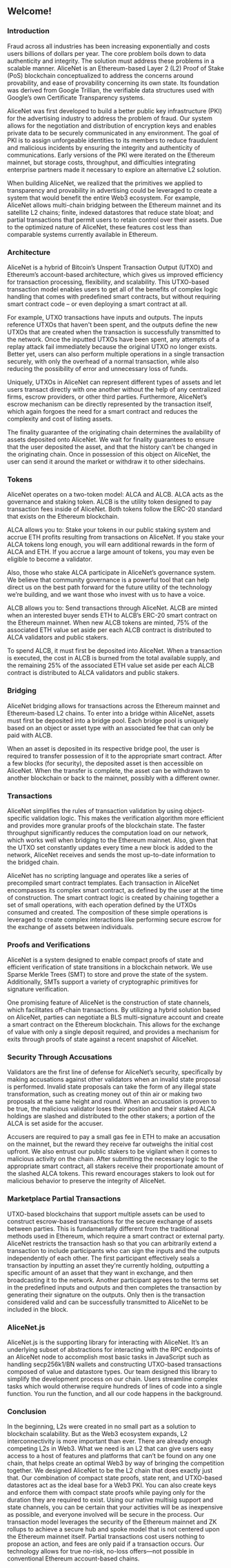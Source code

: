 ## Welcome!

### Introduction
Fraud across all industries has been increasing exponentially and costs users billions of dollars per year. The core problem boils down to data authenticity and integrity. The solution must address these problems in a scalable manner. AliceNet is an Ethereum-based Layer 2 (L2) Proof of Stake (PoS) blockchain conceptualized to address the concerns around provability, and ease of provability concerning its own state. Its foundation was derived from Google Trillian, the verifiable data structures used with Google’s own Certificate Transparency systems.
 
AliceNet was first developed to build a better public key infrastructure (PKI) for the advertising industry to address the problem of fraud. Our system allows for the negotiation and distribution of encryption keys and enables private data to be securely communicated in any environment. The goal of PKI is to assign unforgeable identities to its members to reduce fraudulent and malicious incidents by ensuring the integrity and authenticity of communications. Early versions of the PKI were iterated on the Ethereum mainnet, but storage costs, throughput, and difficulties integrating enterprise partners made it necessary to explore an alternative L2 solution.

When building AliceNet, we realized that the primitives we applied to transparency and provability in advertising could be leveraged to create a system that would benefit the entire Web3 ecosystem. For example, AliceNet allows multi-chain bridging between the Ethereum mainnet and its satellite L2 chains; finite, indexed datastores that reduce state bloat; and partial transactions that permit users to retain control over their assets. Due to the optimized nature of AliceNet, these features cost less than comparable systems currently available in Ethereum. 

### Architecture
AliceNet is a hybrid of Bitcoin’s Unspent Transaction Output (UTXO) and Ethereum’s account-based architecture, which gives us improved efficiency for transaction processing, flexibility, and scalability. This UTXO-based transaction model enables users to get all of the benefits of complex logic handling that comes with predefined smart contracts, but without requiring smart contract code – or even deploying a smart contract at all. 

For example, UTXO transactions have inputs and outputs. The inputs reference UTXOs that haven't been spent, and the outputs define the new UTXOs that are created when the transaction is successfully transmitted to the network. Once the inputted UTXOs have been spent, any attempts of a replay attack fail immediately because the original UTXO no longer exists. Better yet, users can also perform multiple operations in a single transaction securely, with only the overhead of a normal transaction, while also reducing the possibility of error and unnecessary loss of funds. 

Uniquely, UTXOs in AliceNet can represent different types of assets and let users transact directly with one another without the help of any centralized firms, escrow providers, or other third parties. Furthermore, AliceNet’s escrow mechanism can be directly represented by the transaction itself, which again forgoes the need for a smart contract and reduces the complexity and cost of listing assets.
 
The finality guarantee of the originating chain determines the availability of assets deposited onto AliceNet. We wait for finality guarantees to ensure that the user deposited the asset, and that the history can’t be changed in the originating chain. Once in possession of this object on AliceNet, the user can send it around the market or withdraw it to other sidechains.
 
### Tokens
AliceNet operates on a two-token model: ALCA and ALCB. ALCA acts as the governance and staking token. ALCB is the utility token designed to pay transaction fees inside of AliceNet. Both tokens follow the ERC-20 standard that exists on the Ethereum blockchain. 
 
ALCA allows you to:
Stake your tokens in our public staking system and accrue ETH profits resulting from transactions on AliceNet. If you stake your ALCA tokens long enough, you will earn additional rewards in the form of ALCA and ETH. If you accrue a large amount of tokens, you may even be eligible to become a validator.

Also, those who stake ALCA participate in AliceNet’s governance system. We believe that community governance is a powerful tool that can help direct us on the best path forward for the future utility of the technology we’re building, and we want those who invest with us to have a voice.
 
ALCB allows you to:
Send transactions through AliceNet. ALCB are minted when an interested buyer sends ETH to ALCB’s ERC-20 smart contract on the Ethereum mainnet. When new ALCB tokens are minted, 75% of the associated ETH value set aside per each ALCB contract is distributed to ALCA validators and public stakers. 

To spend ALCB, it must first be deposited into AliceNet. When a transaction is executed, the cost in ALCB is burned from the total available supply, and the remaining 25% of the associated ETH value set aside per each ALCB contract is distributed to ALCA validators and public stakers.
 
### Bridging
AliceNet bridging allows for transactions across the Ethereum mainnet and Ethereum-based L2 chains. To enter into a bridge within AliceNet, assets must first be deposited into a bridge pool. Each bridge pool is uniquely based on an object or asset type with an associated fee that can only be paid with ALCB.

When an asset is deposited in its respective bridge pool, the user is required to transfer possession of it to the appropriate smart contract. After a few blocks (for security), the deposited asset is then accessible on AliceNet. When the transfer is complete, the asset can be withdrawn to another blockchain or back to the mainnet, possibly with a different owner. 

### Transactions
AliceNet simplifies the rules of transaction validation by using object-specific validation logic. This makes the verification algorithm more efficient and provides more granular proofs of the blockchain state. The faster throughput significantly reduces the computation load on our network, which works well when bridging to the Ethereum mainnet. Also, given that the UTXO set constantly updates every time a new block is added to the network, AliceNet receives and sends the most up-to-date information to the bridged chain. 
 
AliceNet has no scripting language and operates like a series of precompiled smart contract templates. Each transaction in AliceNet encompasses its complex smart contract, as defined by the user at the time of construction. The smart contract logic is created by chaining together a set of small operations, with each operation defined by the UTXOs consumed and created. The composition of these simple operations is leveraged to create complex interactions like performing secure escrow for the exchange of assets between individuals.
 
### Proofs and Verifications
AliceNet is a system designed to enable compact proofs of state and efficient verification of state transitions in a blockchain network. We use Sparse Merkle Trees (SMT) to store and prove the state of the system. Additionally, SMTs support a variety of cryptographic primitives for signature verification.

One promising feature of AliceNet is the construction of state channels, which facilitates off-chain transactions. By utilizing a hybrid solution based on AliceNet, parties can negotiate a BLS multi-signature account and create a smart contract on the Ethereum blockchain. This allows for the exchange of value with only a single deposit required, and provides a mechanism for exits through proofs of state against a recent snapshot of AliceNet.

### Security Through Accusations
Validators are the first line of defense for AliceNet’s security, specifically by making accusations against other validators when an invalid state proposal is performed. Invalid state proposals can take the form of any illegal state transformation, such as creating money out of thin air or making two proposals at the same height and round. When an accusation is proven to be true, the malicious validator loses their position and their staked ALCA holdings are slashed and distributed to the other stakers; a portion of the ALCA is set aside for the accuser.

Accusers are required to pay a small gas fee in ETH to make an accusation on the mainnet, but the reward they receive far outweighs the initial cost upfront. We also entrust our public stakers to be vigilant when it comes to malicious activity on the chain. After submitting the necessary logic to the appropriate smart contract, all stakers receive their proportionate amount of the slashed ALCA tokens. This reward encourages stakers to look out for malicious behavior to preserve the integrity of AliceNet.
 
### Marketplace Partial Transactions
UTXO-based blockchains that support multiple assets can be used to construct escrow-based transactions for the secure exchange of assets between parties. This is fundamentally different from the traditional methods used in Ethereum, which require a smart contract or external party. AliceNet restricts the transaction hash so that you can arbitrarily extend a transaction to include participants who can sign the inputs and the outputs independently of each other. The first participant effectively seals a transaction by inputting an asset they're currently holding, outputting a specific amount of an asset that they want in exchange, and then broadcasting it to the network. Another participant agrees to the terms set in the predefined inputs and outputs and then completes the transaction by generating their signature on the outputs. Only then is the transaction considered valid and can be successfully transmitted to AliceNet to be included in the block.
 
### AliceNet.js
AliceNet.js is the supporting library for interacting with AliceNet. It’s an underlying subset of abstractions for interacting with the RPC endpoints of an AliceNet node to accomplish most basic tasks in JavaScript such as handling secp256k1/BN wallets and constructing UTXO-based transactions composed of value and datastore types. Our team designed this library to simplify the development process on our chain. Users streamline complex tasks which would otherwise require hundreds of lines of code into a single function. You run the function, and all our code happens in the background.

### Conclusion
In the beginning, L2s were created in no small part as a solution to blockchain scalability. But as the Web3 ecosystem expands, L2 interconnectivity is more important than ever. There are already enough competing L2s in Web3. What we need is an L2 that can give users easy access to a host of features and platforms that can’t be found on any one chain, that helps create an optimal Web3 by way of bringing the competition together. 
We designed AliceNet to be the L2 chain that does exactly just that. Our combination of compact state proofs, state rent, and UTXO-based datastores act as the ideal base for a Web3 PKI. You can also create keys and enforce them with compact state proofs while paying only for the duration they are required to exist. Using our native multisig support and state channels, you can be certain that your activities will be as inexpensive as possible, and everyone involved will be secure in the process. Our transaction model leverages the security of the Ethereum mainnet and ZK rollups to achieve a secure hub and spoke model that is not centered upon the Ethereum mainnet itself. Partial transactions cost users nothing to propose an action, and fees are only paid if a transaction occurs. Our technology allows for true no-risk, no-loss offers—not possible in conventional Ethereum account-based chains. 

